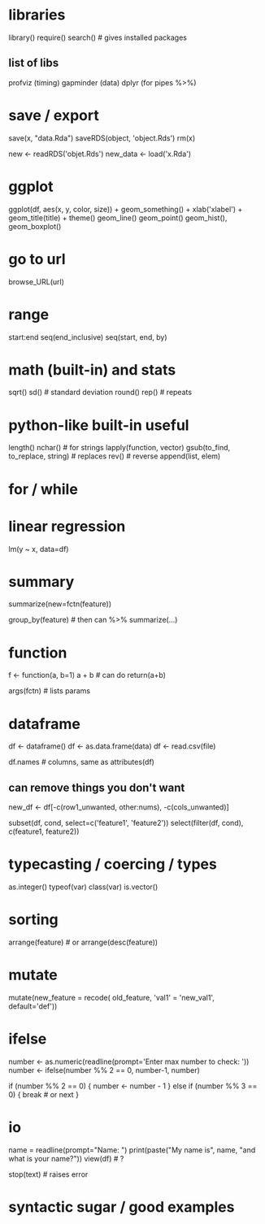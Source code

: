 
#  libraries
library()
require()
search() # gives installed packages

## list of libs
profviz (timing)
gapminder (data)
dplyr (for pipes %>%)


# save / export
save(x, "data.Rda")
saveRDS(object, 'object.Rds')
rm(x)

new <- readRDS('objet.Rds')
new_data <- load('x.Rda')


# ggplot

ggplot(df, aes(x, y, color, size)) + geom_something() + 
  xlab('xlabel') + geom_title(title) + theme()
geom_line()
geom_point()
geom_hist(),
geom_boxplot()

# go to url
browse_URL(url)

# range
start:end
seq(end_inclusive)
seq(start, end, by)

# math (built-in) and stats
sqrt()
sd() # standard deviation
round()
rep() # repeats


# python-like built-in useful
length()
nchar() # for strings
lapply(function, vector)
gsub(to_find, to_replace, string) # replaces
rev() # reverse
append(list, elem)

# for / while

# linear regression
lm(y ~ x, data=df)

# summary
summarize(new=fctn(feature))

group_by(feature) # then can %>% summarize(...)

# function
f <- function(a, b=1)
	a + b # can do return(a+b)

args(fctn) # lists params

# dataframe
df <- dataframe()
df <- as.data.frame(data)
df <- read.csv(file)

df.names # columns, same as attributes(df)

## can remove things you don't want
new_df <- df[-c(row1_unwanted, other:nums), -c(cols_unwanted)]

subset(df, cond, select=c('feature1', 'feature2'))
select(filter(df, cond), c(feature1, feature2))

# typecasting / coercing / types
as.integer()
typeof(var)
class(var)
is.vector()

# sorting
arrange(feature) # or arrange(desc(feature))

# mutate
mutate(new_feature = recode(
  old_feature, 'val1' = 'new_val1',
  default='def'))

# ifelse

number <- as.numeric(readline(prompt='Enter max number to check: '))
number <- ifelse(number %% 2 == 0, number-1, number)

if (number %% 2 == 0) {
  number <- number - 1
} else if (number %% 3 == 0) {
	break # or next
}

# io

name = readline(prompt="Name: ")
print(paste("My name is", name, "and what is your name?"))
view(df) # ?

stop(text) # raises error

# syntactic sugar / good examples
